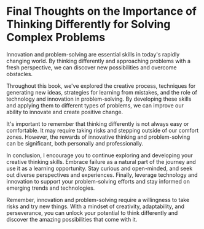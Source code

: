 Final Thoughts on the Importance of Thinking Differently for Solving Complex Problems
=================================================================================================

Innovation and problem-solving are essential skills in today's rapidly changing world. By thinking differently and approaching problems with a fresh perspective, we can discover new possibilities and overcome obstacles.

Throughout this book, we've explored the creative process, techniques for generating new ideas, strategies for learning from mistakes, and the role of technology and innovation in problem-solving. By developing these skills and applying them to different types of problems, we can improve our ability to innovate and create positive change.

It's important to remember that thinking differently is not always easy or comfortable. It may require taking risks and stepping outside of our comfort zones. However, the rewards of innovative thinking and problem-solving can be significant, both personally and professionally.

In conclusion, I encourage you to continue exploring and developing your creative thinking skills. Embrace failure as a natural part of the journey and use it as a learning opportunity. Stay curious and open-minded, and seek out diverse perspectives and experiences. Finally, leverage technology and innovation to support your problem-solving efforts and stay informed on emerging trends and technologies.

Remember, innovation and problem-solving require a willingness to take risks and try new things. With a mindset of creativity, adaptability, and perseverance, you can unlock your potential to think differently and discover the amazing possibilities that come with it.
